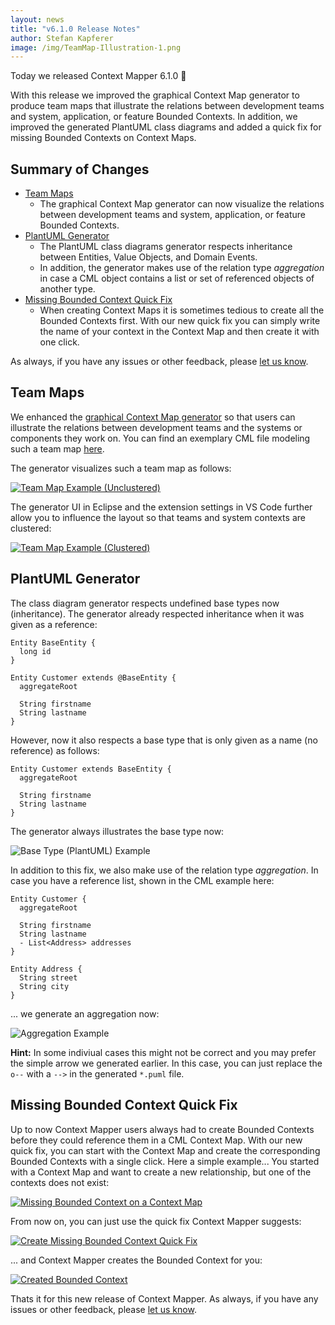 ```yaml
---
layout: news
title: "v6.1.0 Release Notes"
author: Stefan Kapferer
image: /img/TeamMap-Illustration-1.png
---
```


Today we released Context Mapper 6.1.0 🥳 

With this release we improved the graphical Context Map generator to produce team maps that illustrate the relations between development teams and system, application, or feature Bounded Contexts. In addition, we improved the generated PlantUML class diagrams and added a quick fix for missing Bounded Contexts on Context Maps.

## Summary of Changes

 * [Team Maps](#team-maps)
   * The graphical Context Map generator can now visualize the relations between development teams and system, application, or feature Bounded Contexts.
 * [PlantUML Generator](#plantuml-generator)
   * The PlantUML class diagrams generator respects inheritance between Entities, Value Objects, and Domain Events.
   * In addition, the generator makes use of the relation type _aggregation_ in case a CML object contains a list or set of referenced objects of another type.
 * [Missing Bounded Context Quick Fix](#missing-bounded-context-quick-fix)
   * When creating Context Maps it is sometimes tedious to create all the Bounded Contexts first. With our new quick fix you can simply write the name of your context in the Context Map and then create it with one click.
 
As always, if you have any issues or other feedback, please [let us know](/getting-involved/).

## Team Maps
We enhanced the [graphical Context Map generator](/docs/context-map-generator/) so that users can illustrate the relations between development teams and the systems or components they work on. You can find an exemplary CML file modeling such a team map [here](https://github.com/ContextMapper/context-mapper-examples/blob/master/src/main/cml/insurance-example/Insurance-Example_Team-Map.cml).

The generator visualizes such a team map as follows:

<a href="/img/TeamMap-Illustration-1.png">![Team Map Example (Unclustered)](/img/TeamMap-Illustration-1.png)</a>

The generator UI in Eclipse and the extension settings in VS Code further allow you to influence the layout so that teams and system contexts are clustered:

<a href="/img/TeamMap-Illustration-2.png">![Team Map Example (Clustered)](/img/TeamMap-Illustration-2.png)</a>

## PlantUML Generator
The class diagram generator respects undefined base types now (inheritance). The generator already respected inheritance when it was given as a reference:

```
Entity BaseEntity {
  long id
}

Entity Customer extends @BaseEntity { 
  aggregateRoot
	
  String firstname
  String lastname
}
```

However, now it also respects a base type that is only given as a name (no reference) as follows:

```
Entity Customer extends BaseEntity { 
  aggregateRoot
	
  String firstname
  String lastname
}
```

The generator always illustrates the base type now:

![Base Type (PlantUML) Example](/img/base-type-example-inheritance.png)

In addition to this fix, we also make use of the relation type _aggregation_. In case you have a reference list, shown in the CML example here:

```
Entity Customer { 
  aggregateRoot
	
  String firstname
  String lastname
  - List<Address> addresses
}

Entity Address {
  String street
  String city
}
```

... we generate an aggregation now:

![Aggregation Example](/img/aggregation-example-plantuml.png)

**Hint:** In some indiviual cases this might not be correct and you may prefer the simple arrow we generated earlier. In this case, you can just replace the `o--` with a `-->` in the generated `*.puml` file.

## Missing Bounded Context Quick Fix
Up to now Context Mapper users always had to create Bounded Contexts before they could reference them in a CML Context Map. With our new quick fix, you can start with the Context Map and create the corresponding Bounded Contexts with a single click. Here a simple example... You started with a Context Map and want to create a new relationship, but one of the contexts does not exist:

<a href="/img/missing-context-quickfix-screenshot-1.png" target="_blank">![Missing Bounded Context on a Context Map](/img/missing-context-quickfix-screenshot-1.png)</a>

From now on, you can just use the quick fix Context Mapper suggests:

<a href="/img/missing-context-quickfix-screenshot-2.png" target="_blank">![Create Missing Bounded Context Quick Fix](/img/missing-context-quickfix-screenshot-2.png)</a>

... and Context Mapper creates the Bounded Context for you:

<a href="/img/missing-context-quickfix-screenshot-3.png" target="_blank">![Created Bounded Context](/img/missing-context-quickfix-screenshot-3.png)</a>

Thats it for this new release of Context Mapper. As always, if you have any issues or other feedback, please [let us know](/getting-involved/).
